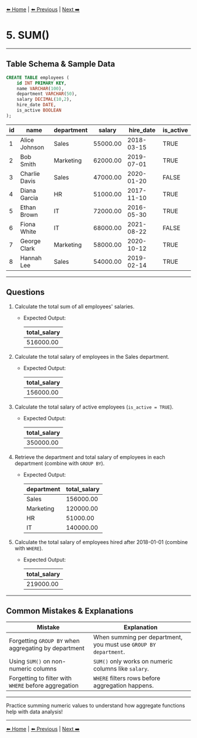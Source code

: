 [⬅️ Home](README.md) | [⬅️ Previous](04-count.md) | [Next ➡️](06-avg.md)

# 5. SUM()

---

## Table Schema & Sample Data

```sql
CREATE TABLE employees (
    id INT PRIMARY KEY,
    name VARCHAR(100),
    department VARCHAR(50),
    salary DECIMAL(10,2),
    hire_date DATE,
    is_active BOOLEAN
);
```

| id | name          | department | salary   | hire\_date | is\_active |
| -- | ------------- | ---------- | -------- | ---------- | ---------- |
| 1  | Alice Johnson | Sales      | 55000.00 | 2018-03-15 | TRUE       |
| 2  | Bob Smith     | Marketing  | 62000.00 | 2019-07-01 | TRUE       |
| 3  | Charlie Davis | Sales      | 47000.00 | 2020-01-20 | FALSE      |
| 4  | Diana Garcia  | HR         | 51000.00 | 2017-11-10 | TRUE       |
| 5  | Ethan Brown   | IT         | 72000.00 | 2016-05-30 | TRUE       |
| 6  | Fiona White   | IT         | 68000.00 | 2021-08-22 | FALSE      |
| 7  | George Clark  | Marketing  | 58000.00 | 2020-10-12 | TRUE       |
| 8  | Hannah Lee    | Sales      | 54000.00 | 2019-02-14 | TRUE       |

---

## Questions

1. Calculate the total sum of all employees' salaries.

   * Expected Output:

     | total\_salary |
     | ------------- |
     | 516000.00     |

2. Calculate the total salary of employees in the Sales department.

   * Expected Output:

     | total\_salary |
     | ------------- |
     | 156000.00     |

3. Calculate the total salary of active employees (`is_active = TRUE`).

   * Expected Output:

     | total\_salary |
     | ------------- |
     | 350000.00     |

4. Retrieve the department and total salary of employees in each department (combine with `GROUP BY`).

   * Expected Output:

     | department | total\_salary |
     | ---------- | ------------- |
     | Sales      | 156000.00     |
     | Marketing  | 120000.00     |
     | HR         | 51000.00      |
     | IT         | 140000.00     |

5. Calculate the total salary of employees hired after 2018-01-01 (combine with `WHERE`).

   * Expected Output:

     | total\_salary |
     | ------------- |
     | 219000.00     |

---

## Common Mistakes & Explanations

| Mistake                                              | Explanation                                                      |
| ---------------------------------------------------- | ---------------------------------------------------------------- |
| Forgetting `GROUP BY` when aggregating by department | When summing per department, you must use `GROUP BY department`. |
| Using `SUM()` on non-numeric columns                 | `SUM()` only works on numeric columns like `salary`.             |
| Forgetting to filter with `WHERE` before aggregation | `WHERE` filters rows before aggregation happens.                 |

---

Practice summing numeric values to understand how aggregate functions help with data analysis!

---

[⬅️ Home](README.md) | [⬅️ Previous](04-count.md) | [Next ➡️](06-avg.md)
